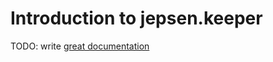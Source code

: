 # Introduction to jepsen.keeper

TODO: write [great documentation](http://jacobian.org/writing/what-to-write/)
